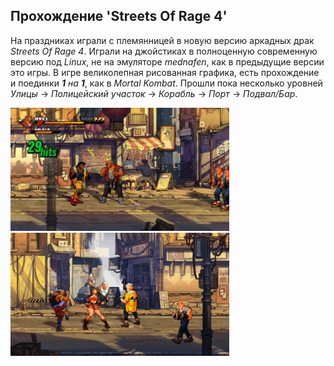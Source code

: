 <!--2023-11-06 21:05:43-->
## Прохождение 'Streets Of Rage 4'
На праздниках играли с племянницей в новую версию аркадных драк *Streets Of Rage 4*. 
Играли на джойстиках в полноценную современную версию под *Linux*,
не на эмуляторе *mednafen*, как в предыдущие версии это игры.
В игре великолепная рисованная графика, есть прохождение и поединки ***1*** *на* ***1***, 
как в *Mortal Kombat*. 
Прошли пока несколько уровней *Улицы* -> *Полицейский участок* -> *Корабль* -> *Порт* -> *Подвал/Бар*.

<img src="./Streets-Of-Rage-4_1.jpg" alt="Streets-Of-Rage-4" width="350">
<img src="./Streets-Of-Rage-4_2.jpg" alt="Streets-Of-Rage-4" width="350">

